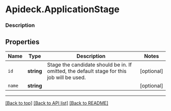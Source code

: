 # Apideck.ApplicationStage

### Description

## Properties
Name | Type | Description | Notes
------------ | ------------- | ------------- | -------------
`id` | **string** | Stage the candidate should be in. If omitted, the default stage for this job will be used. | [optional] 
`name` | **string** |  | [optional] 





---

[[Back to top]](#) [[Back to API list]](../../../../README.md#documentation-for-api-endpoints) [[Back to README]](../../../../README.md)



